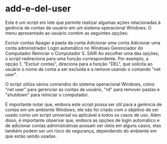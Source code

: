 # add-e-del-user


Este é um script em lote que permite realizar algumas ações relacionadas à gerência de contas de usuário em um sistema operacional Windows. O menu apresentado ao usuário contém as seguintes opções:

Excluir contas
Apagar a pasta da conta
Adicionar uma conta
Adicionar uma conta administrador
Login automático no Windows
Gerenciador do Computador
Reiniciar o Computador
S. SAIR
Ao escolher uma das opções, o script redireciona para uma função correspondente. Por exemplo, a opção 1, "Excluir contas", direciona para a função "DEL", que solicita ao usuário o nome da conta a ser excluída e a remove usando o comando "net user".

O script utiliza vários comandos do sistema operacional Windows, como "net user" para gerenciar as contas de usuário, "rd" para remover pastas e "shutdown" para reiniciar o computador.

É importante notar que, embora este script possa ser útil para a gerência de contas em um ambiente Windows, ele não foi criado com o objetivo de ser usado como um script universal ou aplicável a todos os casos de uso. Além disso, é importante observar que, embora as opções de login automático e de adicionar contas administrativas possam ser úteis em alguns casos, elas também podem ser um risco de segurança, dependendo do ambiente em que estão sendo usadas.
